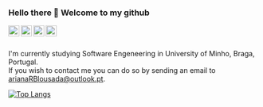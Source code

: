 ### Hello there 👋 Welcome to my github

<a href="https://www.linkedin.com/in/arianalousada/">
  <img align="left" alt="Ariana's Linkedin" width="22px" src="https://image.flaticon.com/icons/png/512/124/124011.png" />
</a>
<a href="https://www.instagram.com/arianalousada/">
  <img align="left" alt="Ariana's Instagram" width="22px" src="https://img-premium.flaticon.com/png/512/1409/1409946.png?token=exp=1621818259~hmac=6f6092b13d82ca2de22e27681ae85906" />
</a>
<a href="https://www.facebook.com/ariana.lousada/">
  <img align="left" alt="Ariana's Facebook" width="22px" src="https://img-premium.flaticon.com/png/512/2111/2111398.png?token=exp=1621818382~hmac=fd7928246d59bee628f45f2ec0d186f4" />
</a>
<a href="arianaRBlousada@outlook.pt">
  <img align="left" alt="Ariana's Email" width="22px" src="https://img-premium.flaticon.com/png/512/2374/2374449.png?token=exp=1621818479~hmac=7987695dd41205b9d4d6acecdbd52972" />
</a>
<br />
<br />

I'm currently studying Software Engeneering in University of Minho, Braga, Portugal. <br />
If you wish to contact me you can do so by sending an email to arianaRBlousada@outlook.pt.


[![Top Langs](https://github-readme-stats.vercel.app/api/top-langs/?username=AITK42&layout=compact&theme=dark)](https://github.com/AITK42/github-readme-stats)
<!--
**AITK42/AITK42** is a ✨ _special_ ✨ repository because its `README.md` (this file) appears on your GitHub profile.

Here are some ideas to get you started:

- 🔭 I’m currently working on ...
- 🌱 I’m currently learning ...
- 👯 I’m looking to collaborate on ...
- 🤔 I’m looking for help with ...
- 💬 Ask me about ...
- 📫 How to reach me: ...
- 😄 Pronouns: ...
- ⚡ Fun fact: ...
-->
